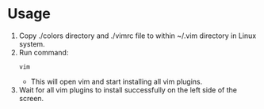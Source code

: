 # Usage
1. Copy ./colors directory and ./vimrc file to within ~/.vim directory in Linux system.
2. Run command:
   ```
   vim
   ```
   * This will open vim and start installing all vim plugins.
3. Wait for all vim plugins to install successfully on the left side of the screen.